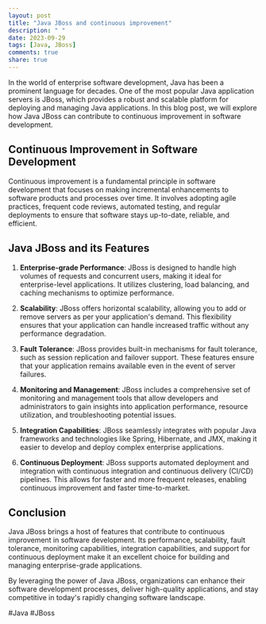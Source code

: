 ```yaml
---
layout: post
title: "Java JBoss and continuous improvement"
description: " "
date: 2023-09-29
tags: [Java, JBoss]
comments: true
share: true
---
```


In the world of enterprise software development, Java has been a prominent language for decades. One of the most popular Java application servers is JBoss, which provides a robust and scalable platform for deploying and managing Java applications. In this blog post, we will explore how Java JBoss can contribute to continuous improvement in software development.

## Continuous Improvement in Software Development

Continuous improvement is a fundamental principle in software development that focuses on making incremental enhancements to software products and processes over time. It involves adopting agile practices, frequent code reviews, automated testing, and regular deployments to ensure that software stays up-to-date, reliable, and efficient.

## Java JBoss and its Features

1. **Enterprise-grade Performance**: JBoss is designed to handle high volumes of requests and concurrent users, making it ideal for enterprise-level applications. It utilizes clustering, load balancing, and caching mechanisms to optimize performance.

2. **Scalability**: JBoss offers horizontal scalability, allowing you to add or remove servers as per your application's demand. This flexibility ensures that your application can handle increased traffic without any performance degradation.

3. **Fault Tolerance**: JBoss provides built-in mechanisms for fault tolerance, such as session replication and failover support. These features ensure that your application remains available even in the event of server failures.

4. **Monitoring and Management**: JBoss includes a comprehensive set of monitoring and management tools that allow developers and administrators to gain insights into application performance, resource utilization, and troubleshooting potential issues.

5. **Integration Capabilities**: JBoss seamlessly integrates with popular Java frameworks and technologies like Spring, Hibernate, and JMX, making it easier to develop and deploy complex enterprise applications.

6. **Continuous Deployment**: JBoss supports automated deployment and integration with continuous integration and continuous delivery (CI/CD) pipelines. This allows for faster and more frequent releases, enabling continuous improvement and faster time-to-market.

## Conclusion

Java JBoss brings a host of features that contribute to continuous improvement in software development. Its performance, scalability, fault tolerance, monitoring capabilities, integration capabilities, and support for continuous deployment make it an excellent choice for building and managing enterprise-grade applications.

By leveraging the power of Java JBoss, organizations can enhance their software development processes, deliver high-quality applications, and stay competitive in today's rapidly changing software landscape.

\#Java #JBoss